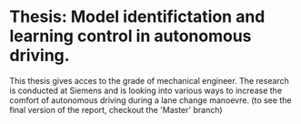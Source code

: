 # Thesis: Model identifictation and learning control in autonomous driving.
This thesis gives acces to the grade of mechanical engineer. The research is conducted at Siemens and is looking into various ways to increase the comfort of autonomous driving during a lane change manoevre. (to see the final version of the report, checkout the 'Master' branch)
